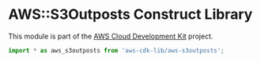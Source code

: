 # AWS::S3Outposts Construct Library


This module is part of the [AWS Cloud Development Kit](https://github.com/aws/aws-cdk) project.

```ts nofixture
import * as aws_s3outposts from 'aws-cdk-lib/aws-s3outposts';
```
